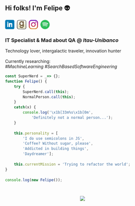 
## Hi folks! I'm Felipe :alien:
<!-- <p align='center'> -->
<!-- <a href="https://dev.to/adelbs"><img height="30" src="https://raw.githubusercontent.com/adelbs/adelbs/main/icons/dev.png"></a>&nbsp;&nbsp; -->
<a href="https://www.linkedin.com/in/felipejacob/"><img height="30" src="https://github.com/adelbs/adelbs/blob/main/icons/linkedin.png?raw=true"></a>&nbsp;
<a href="https://www.goodreads.com/user/show/59344121-felipe-jacob"><img height="30" src="https://github.com/adelbs/adelbs/blob/main/icons/goodreads.png?raw=true"></a>&nbsp;
<a href="https://instagram.com/felipisses"><img height="30" src="https://github.com/adelbs/adelbs/blob/main/icons/instagram.png?raw=true"></a>&nbsp;
<a href="https://open.spotify.com/user/adelbs?si=gHIlN5AlSMKLfs063DUjEQ"><img height="30" src="https://github.com/adelbs/adelbs/blob/main/icons/spotify.png?raw=true"></a>
<!-- </p> -->

### IT Specialist & Mad about QA @ *Itau-Unibanco*
Technology lover, intergalactic traveler, innovation hunter
<br><br>
Currently researching: <br>
*#MachineLearning* *#SearchBasedSoftwareEngineering*

``` javascript
const SuperNerd = _=> {};
function Felipe() {
    try {
        SuperNerd.call(this);
        NormalPerson.call(this); 
    } 
    catch(x) {
        console.log('\x1b[33m%s\x1b[0m', 
            'Definitely not a normal person...');
    }

    this.personality = [
        'I do use semicolons in JS', 
        'Coffee? Without sugar, please',
        'Addicted in building things', 
        'Daydreamer'];

    this.currentMission = 'Trying to refactor the world';
} 

console.log(new Felipe());

```
<br>
<p align='center'>
<img src="https://komarev.com/ghpvc/?username=adelbs"/>
</p>
